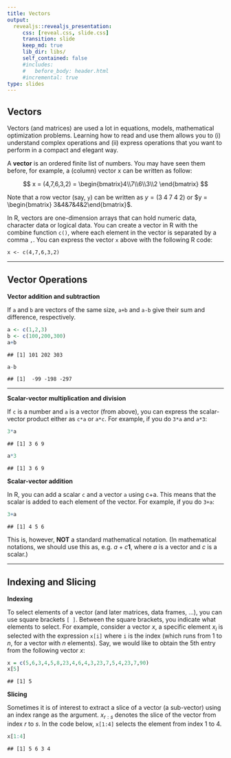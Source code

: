```yaml
---
title: Vectors
output:
  revealjs::revealjs_presentation:
     css: [reveal.css, slide.css]
     transition: slide
     keep_md: true
     lib_dir: libs/
     self_contained: false
     #includes: 
     #   before_body: header.html
     #incremental: true
type: slides
---
```



## Vectors

Vectors (and matrices) are used a lot in equations, models, mathematical
optimization problems. Learning how to read and use them allows you to
(i) understand complex operations and (ii) express operations that you
want to perform in a compact and elegant way.

A **vector** is an ordered finite list of numbers. You may have seen
them before, for example, a (column) vector x can be written as follow:

$$ x = (4,7,6,3,2) = \begin{bmatrix}4\\7\\6\\3\\2 \end{bmatrix} $$

Note that a row vector (say, `y`) can be written as
$y = (3\;4\;7\;4\;2)$ or $y = \begin{bmatrix} 3&4&7&4&2\end{bmatrix}$.

In R, vectors are one-dimension arrays that can hold numeric data,
character data or logical data. You can create a vector in R with the
combine function `c()`, where each element in the vector is separated by
a comma `,`. You can express the vector `x` above with the following R
code:

```
x <- c(4,7,6,3,2)
```
---

## Vector Operations

**Vector addition and subtraction** 

If `a` and `b` are vectors of the same size, `a+b` and `a-b` give their sum and difference, respectively.


```r
a <- c(1,2,3)
b <- c(100,200,300)
a+b
```

```
## [1] 101 202 303
```

```r
a-b
```

```
## [1]  -99 -198 -297
```

---

**Scalar-vector multiplication and division** 

If `c` is a number and `a` is a vector (from above), you can express the scalar-vector product either as `c*a` or `a*c`. For example, if you do `3*a` and `a*3`:


```r
3*a
```

```
## [1] 3 6 9
```

```r
a*3
```

```
## [1] 3 6 9
```

**Scalar-vector addition** 

In R, you can add a scalar `c` and a vector `a` using c+a. This means that the scalar is added to each element of the vector. For example, if you do `3+a`:


```r
3+a
```

```
## [1] 4 5 6
```
This is, however, **NOT** a standard mathematical notation. (In mathematical notations, we should use this as, e.g. $a + c \mathbf{1}$, where $a$ is a vector and $c$ is a scalar.)

---

## Indexing and Slicing

**Indexing** 

To select elements of a vector (and later matrices, data frames, ...), you can use square brackets `[ ]`. Between the square brackets, you indicate what elements to select. For example, consider a vector $x$, a specific element $x_i$ is selected with the expression `x[i]` where `i` is the index (which runs from 1 to $n$, for a vector with $n$ elements). Say, we would like to obtain the 5th entry from the following vector $x$:

```r
x = c(5,6,3,4,5,8,23,4,6,4,3,23,7,5,4,23,7,90)
x[5]
```

```
## [1] 5
```


**Slicing** 

Sometimes it is of interest to extract a slice of a vector (a sub-vector) using an index range as the argument. $x_{r:s}$ denotes the slice of the vector from index $r$ to $s$. In the code below, `x[1:4]` selects the element from index 1 to 4.

```r
x[1:4]
```

```
## [1] 5 6 3 4
```
